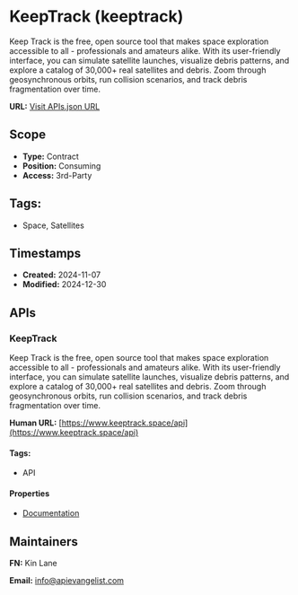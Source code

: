 # KeepTrack (keeptrack)
Keep Track is the free, open source tool that makes space exploration
accessible to all - professionals and amateurs alike. With its user-friendly
interface, you can simulate satellite launches, visualize debris patterns, and
explore a catalog of 30,000+ real satellites and debris. Zoom through
geosynchronous orbits, run collision scenarios, and track debris fragmentation
over time.

**URL:** [Visit APIs.json URL](
https://raw.githubusercontent.com/api-search/keeptrack/refs/heads/main/apis.yml)

## Scope

- **Type:** Contract 
- **Position:** Consuming 
- **Access:** 3rd-Party 

## Tags:

 - Space, Satellites

## Timestamps

- **Created:** 2024-11-07 
- **Modified:** 2024-12-30 

## APIs

### KeepTrack

Keep Track is the free, open source tool that makes space exploration
accessible to all - professionals and amateurs alike. With its
user-friendly interface, you can simulate satellite launches, visualize
debris patterns, and explore a catalog of 30,000+ real satellites and
debris. Zoom through geosynchronous orbits, run collision scenarios, and
track debris fragmentation over time.

**Human URL:** [https://www.keeptrack.space/api](https://www.keeptrack.space/api)


#### Tags:

 - API

#### Properties

- [Documentation](https://www.keeptrack.space/api)

## Maintainers

**FN:** Kin Lane

**Email:** info@apievangelist.com

